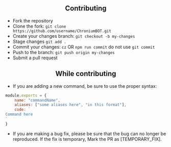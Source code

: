 <h2 align="center">Contributing</h2>

- Fork the repository
- Clone the fork: `git clone https://github.com/username/ChroniumBOT.git`
- Create your changes branch: `git checkout -b my-changes`
- Stage changes `git add .`
- Commit your changes: `cz` OR `npm run commit` do not use `git commit`
- Push to the branch: `git push origin my-changes`
- Submit a pull request

<h2 align="center">While contributing</h2>

- If you are adding a new command, be sure to use the proper syntax:
```js
module.exports = {
    name: "commandName",
    aliases: ["some aliases here", "in this format"],
    code: `
Command here
`
}
```
- If you are making a bug fix, please be sure that the bug can no longer be reproduced. If the fix is temporary, Mark the PR as [TEMPORARY_FIX].
